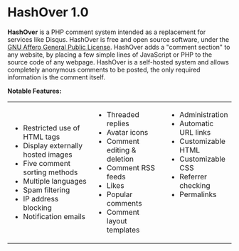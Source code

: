 HashOver 1.0
========

<b>HashOver</b> is a PHP comment system intended as a replacement for services like Disqus. HashOver is free and open source software, under the <a href="http://www.gnu.org/licenses/agpl.html" target="_blank">GNU Affero General Public License</a>. HashOver adds a "comment section" to any website, by placing a few simple lines of JavaScript or PHP to the source code of any webpage. HashOver is a self-hosted system and allows completely anonymous comments to be posted, the only required information is the comment itself.

<b class="title">Notable Features:</b>
<table cellpadding="2" cellspacing="2" width="100%">
	<tbody>
		<tr>
			<td width="38%">
				<ul>
					<li>Restricted use of HTML tags</li>
					<li>Display externally hosted images</li>
					<li>Five comment sorting methods</li>
					<li>Multiple languages</li>
					<li>Spam filtering</li>
					<li>IP address blocking</li>
					<li>Notification emails</li>
				</ul>
			</td>
			<td width="33%">
				<ul>
					<li>Threaded replies</li>
					<li>Avatar icons</li>
					<li>Comment editing &amp; deletion</li>
					<li>Comment RSS feeds</li>
					<li>Likes</li>
					<li>Popular comments</li>
					<li>Comment layout templates</li>
				</ul>
			</td>
			<td valign="top" width="28%">
				<ul>
					<li>Administration</li>
					<li>Automatic URL links</li>
					<li>Customizable HTML</li>
					<li>Customizable CSS</li>
					<li>Referrer checking</li>
					<li>Permalinks</li>
				</ul>
			</td>
		</tr>
	</tbody>
</table>
